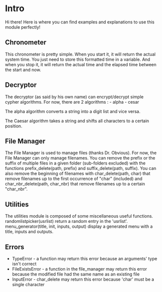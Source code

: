 <h1>Intro</h1>
Hi there! Here is where you can find examples and explanations to use this module perfectly!

<h2>Chronometer</h2>
This chronometer is pretty simple.
When you start it, it will return the actual system time. You just need to store this formatted time in a variable.
And when you stop it, it will return the actual time and the elapsed time between the start and now.

<h2>Decryptor</h2>
The decryptor (as said by his own name) can encrypt/decrypt simple cypher algorithms.
For now, there are 2 algorithms :
	- alpha
	- cesar

The alpha algorithm converts a string into a digit list and vice versa.

The Caesar algorithm takes a string and shifts all characters to a certain position.

<h2>File Manager</h2>
The File Manager is used to manage files (thanks Dr. Obvious). For now, the File Manager can only manage filenames.
You can remove the prefix or the suffix of multiple files in a given folder (sub-folders excluded) with the functions prefix_delete(path, prefix) and suffix_delete(path, suffix).
You can also remove the beginning of filenames with char_delete(path, char) that remove filenames up to the first occurrence of "char" (included) and char_nbr_delete(path, char_nbr) that remove filenames up to a certain "char_nbr".

<h2>Utilities</h2>
The utilities module is composed of some miscellaneous useful functions.
randomlistpicker(usrlist) return a random entry in the 'usrlist'.
menu_generator(title, init, inputs, output) display a generated menu with a title, inputs and outputs.

<h2>Errors</h2>
<ul>
<li>TypeError - a function may return this error because an arguments' type isn't correct</li>
<li>FileExistsError - a function in the file_manager may return this error because the modified file had the same name as an existing file</li>
<li>InputError - char_delete may return this error because 'char' must be a single character</li>
</ul>